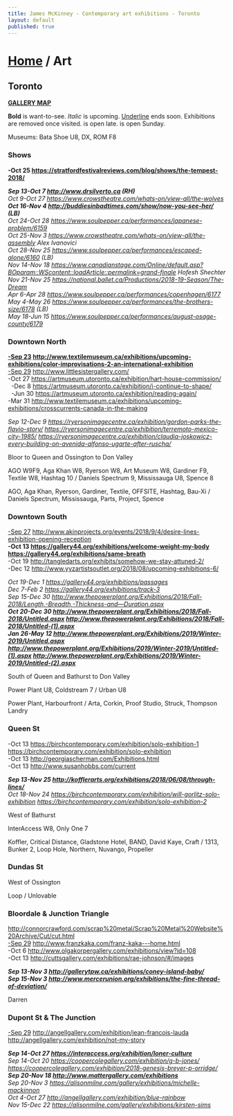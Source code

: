 ```yaml
---
title: James McKinney - Contemporary art exhibitions - Toronto
layout: default
published: true
---
```


# [Home](/) / Art

## Toronto

**[GALLERY MAP](https://www.google.com/maps/d/u/0/edit?mid=1sMiga7vQsqWdqEVQCqHsxjX2jeU)**

<span class="glyphicon glyphicon-info-sign" aria-hidden="true"></span> <strong>Bold</strong> is want-to-see. <em>Italic</em> is upcoming. <u>Underline</u> ends soon. Exhibitions are removed once visited. <span class="glyphicon glyphicon-time" aria-hidden="true"></span> is open late. <span class="glyphicon glyphicon-calendar" aria-hidden="true"></span> is open Sunday.

<span class="glyphicon glyphicon-calendar" aria-hidden="true"></span> <span class="glyphicon glyphicon-time" aria-hidden="true"></span> Museums: Bata Shoe U8, DX, ROM F8

### Shows

**-Oct 25 <https://stratfordfestivalreviews.com/blog/shows/the-tempest-2018/>**  

_**Sep 13-Oct 7 <http://www.drsilverto.ca> (RH)**_  
_Oct 9-Oct 27 <https://www.crowstheatre.com/whats-on/view-all/the-wolves>_  
_**Oct 16-Nov 4 <http://buddiesinbadtimes.com/show/now-you-see-her/> (LB)**_  
_Oct 24-Oct 28 <https://www.soulpepper.ca/performances/japanese-problem/6159>_  
_Oct 25-Nov 3 <https://www.crowstheatre.com/whats-on/view-all/the-assembly> Alex Ivanovici_  
_Oct 28-Nov 25 <https://www.soulpepper.ca/performances/escaped-alone/6160> (LB)_  
_Nov 14-Nov 18 <https://www.canadianstage.com/Online/default.asp?BOparam::WScontent::loadArticle::permalink=grand-finale> Hofesh Shechter_  
_Nov 21-Nov 25 <https://national.ballet.ca/Productions/2018-19-Season/The-Dream>_  
_Apr 6-Apr 28 <https://www.soulpepper.ca/performances/copenhagen/6177>_  
_May 4-May 26 <https://www.soulpepper.ca/performances/the-brothers-size/6178> (LB)_  
_May 18-Jun 15 <https://www.soulpepper.ca/performances/august-osage-county/6179>_  

### Downtown North

**<u>-Sep 23</u> <http://www.textilemuseum.ca/exhibitions/upcoming-exhibitions/color-improvisations-2-an-international-exhibition>**  
<u>-Sep 29</u> <http://www.littlesistergallery.com/>  
-Oct 27 <https://artmuseum.utoronto.ca/exhibition/hart-house-commission/>  
  -Dec 8 <https://artmuseum.utoronto.ca/exhibition/i-continue-to-shape/>  
  -Jun 30 <https://artmuseum.utoronto.ca/exhibition/reading-again/>  
-Mar 31 <http://www.textilemuseum.ca/exhibitions/upcoming-exhibitions/crosscurrents-canada-in-the-making>  

_Sep 12-Dec 9 <https://ryersonimagecentre.ca/exhibition/gordon-parks-the-flavio-story/> <https://ryersonimagecentre.ca/exhibition/terremoto-mexico-city-1985/> <https://ryersonimagecentre.ca/exhibition/claudia-joskowicz-every-building-on-avenida-alfonso-ugarte-after-ruscha/>_  

<span class="glyphicon glyphicon-info-sign" aria-hidden="true"></span> Bloor to Queen and Ossington to Don Valley

<span class="glyphicon glyphicon-time" aria-hidden="true"></span> AGO W9F9, Aga Khan W8, Ryerson W8, Art Museum W8, Gardiner F9, Textile W8, Hashtag 10 / Daniels Spectrum 9, Mississauga U8, Spence 8

<span class="glyphicon glyphicon-calendar" aria-hidden="true"></span> AGO, Aga Khan, Ryerson, Gardiner, Textile, OFFSITE, Hashtag, Bau-Xi / Daniels Spectrum, Mississauga, Parts, Project, Spence

### Downtown South

<u>-Sep 27</u> <http://www.akinprojects.org/events/2018/9/4/desire-lines-exhibition-opening-reception>  
**-Oct 13 <https://gallery44.org/exhibitions/welcome-weight-my-body> <https://gallery44.org/exhibitions/same-breath>**  
-Oct 19 <http://tangledarts.org/exhibits/somehow-we-stay-attuned-2/>  
-Dec 12 <http://www.yyzartistsoutlet.org/2018/08/upcoming-exhibitions-6/>  

_Oct 19-Dec 1 <https://gallery44.org/exhibitions/passages>_  
_Dec 7-Feb 2 <https://gallery44.org/exhibitions/track-3>_  
_Sep 15-Dec 30 <http://www.thepowerplant.org/Exhibitions/2018/Fall-2018/Length,-Breadth,-Thickness-and—Duration.aspx>_  
_**Oct 20-Dec 30 <http://www.thepowerplant.org/Exhibitions/2018/Fall-2018/Untitled.aspx> <http://www.thepowerplant.org/Exhibitions/2018/Fall-2018/Untitled-(1).aspx>**_  
_**Jan 26-May 12 <http://www.thepowerplant.org/Exhibitions/2019/Winter-2019/Untitled.aspx> <http://www.thepowerplant.org/Exhibitions/2019/Winter-2019/Untitled-(1).aspx> <http://www.thepowerplant.org/Exhibitions/2019/Winter-2019/Untitled-(2).aspx>**_  

<span class="glyphicon glyphicon-info-sign" aria-hidden="true"></span> South of Queen and Bathurst to Don Valley

<span class="glyphicon glyphicon-time" aria-hidden="true"></span> Power Plant U8, Coldstream 7 / Urban U8

<span class="glyphicon glyphicon-calendar" aria-hidden="true"></span> Power Plant, Harbourfront / Arta, Corkin, Proof Studio, Struck, Thompson Landry

### Queen St

-Oct 13 <https://birchcontemporary.com/exhibition/solo-exhibition-1> <https://birchcontemporary.com/exhibition/solo-exhibition>  
-Oct 13 <http://georgiascherman.com/Exhibitions.html>  
-Oct 13 <http://www.susanhobbs.com/current>  

_**Sep 13-Nov 25 <http://kofflerarts.org/exhibitions/2018/06/08/through-lines/>**_  
_Oct 18-Nov 24 <https://birchcontemporary.com/exhibition/will-gorlitz-solo-exhibition> <https://birchcontemporary.com/exhibition/solo-exhibition-2>_  

<span class="glyphicon glyphicon-info-sign" aria-hidden="true"></span> West of Bathurst

<span class="glyphicon glyphicon-time" aria-hidden="true"></span> InterAccess W8, Only One 7

<span class="glyphicon glyphicon-calendar" aria-hidden="true"></span> Koffler, Critical Distance, Gladstone Hotel, BAND, David Kaye, Craft / 1313, Bunker 2, Loop Hole, Northern, Nuvango, Propeller

### Dundas St

<span class="glyphicon glyphicon-info-sign" aria-hidden="true"></span> West of Ossington

<span class="glyphicon glyphicon-calendar" aria-hidden="true"></span> Loop / Unlovable

### Bloordale & Junction Triangle

http://connorcrawford.com/scrap%20metal/Scrap%20Metal%20Website%20Archive/Cut/cut.html  
<u>-Sep 29</u> <http://www.franzkaka.com/franz-kaka---home.html>  
-Oct 6 <http://www.olgakorpergallery.com/exhibitions/view?id=108>  
-Oct 13 <http://cuttsgallery.com/exhibitions/rae-johnson/#/images>  

_**Sep 13-Nov 3 <http://gallerytpw.ca/exhibitions/coney-island-baby/>**_  
_**Sep 15-Nov 3 <http://www.mercerunion.org/exhibitions/the-fine-thread-of-deviation/>**_  

<span class="glyphicon glyphicon-calendar" aria-hidden="true"></span> Darren

### Dupont St & The Junction

<u>-Sep 29</u> <http://angellgallery.com/exhibition/jean-francois-lauda> <http://angellgallery.com/exhibition/not-my-story>  

_**Sep 14-Oct 27 <https://interaccess.org/exhibition/loner-culture>**_  
_Sep 14-Oct 20 <https://coopercolegallery.com/exhibition/g-b-jones/> <https://coopercolegallery.com/exhibition/2018-genesis-breyer-p-orridge/>_  
_**Sep 20-Nov 18 <http://www.mattergallery.com/exhibitions>**_  
_Sep 20-Nov 3 <https://alisonmilne.com/gallery/exhibitions/michelle-mackinnon>_  
_Oct 4-Oct 27 <http://angellgallery.com/exhibition/blue-rainbow>_  
_Nov 15-Dec 22 <https://alisonmilne.com/gallery/exhibitions/kirsten-sims>_  
